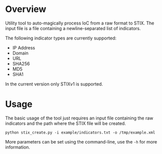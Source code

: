 # Overview
Utility tool to auto-magically process IoC from a raw format to STIX.
The input file is a file containing a newline-separated list of indicators.

The following indicator types are currently supported:
* IP Address
* Domain
* URL
* SHA256
* MD5
* SHA1

In the current version only STIXv1 is supported.

# Usage
The basic usage of the tool just requires an input file containing the raw indicators and the path where the STIX file will be created.

`python stix_create.py -i example/indicators.txt -o /tmp/example.xml`

More parameters can be set using the command-line, use the `-h` for more information.